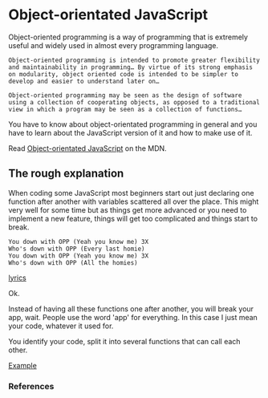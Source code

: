# Object-orientated JavaScript

Object-oriented programming is a way of programming that is extremely useful and widely used in almost every programming language.

	Object-oriented programming is intended to promote greater flexibility and maintainability in programming… By virtue of its strong emphasis on modularity, object oriented code is intended to be simpler to develop and easier to understand later on…

	Object-oriented programming may be seen as the design of software using a collection of cooperating objects, as opposed to a traditional view in which a program may be seen as a collection of functions…

You have to know about object-orientated programming in general and you have to learn about the JavaScript version of it and how to make use of it.

Read [Object-orientated JavaScript](https://developer.mozilla.org/en-US/docs/Web/JavaScript/Introduction_to_Object-Oriented_JavaScript]) on the MDN.

## The rough explanation

When coding some JavaScript most beginners start out just declaring one function after another with variables scattered all over the place. This might very well for some time but as things get more advanced or you need to implement a new feature, things will get too complicated and things start to break.

	You down with OPP (Yeah you know me) 3X
	Who's down with OPP (Every last homie)
	You down with OPP (Yeah you know me) 3X
	Who's down with OPP (All the homies)

[lyrics](http://www.lyricsdepot.com/naughty-by-nature/opp.html)

Ok.

Instead of having all these functions one after another, you will break your app, wait. People use the word 'app' for everything. In this case I just mean your code, whatever it used for.

You identify your code, split it into several functions that can call each other.

[Example](http://jsbin.com/opUcUqa/4/edit)

### References
